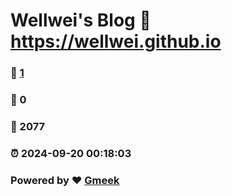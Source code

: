 # Wellwei's Blog :link: https://wellwei.github.io 
### :page_facing_up: [1](https://wellwei.github.io/tag.html) 
### :speech_balloon: 0 
### :hibiscus: 2077 
### :alarm_clock: 2024-09-20 00:18:03 
### Powered by :heart: [Gmeek](https://github.com/Meekdai/Gmeek)
